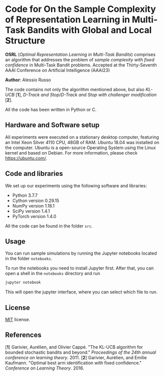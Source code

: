 
# Code for On the Sample Complexity of Representation Learning in Multi-Task Bandits with Global and Local Structure

**OSRL** (_Optimal Representation Learning in Multi-Task Bandits_) comprises an  algorithm that addresses the problem of _sample complexity with fixed confidence_ in Multi-Task Bandit problems. Accepted at the Thirty-Seventh AAAI Conference on Artificial Intelligence (AAAI23)

**Author**: Alessio Russo


The code contains not only the algorithm mentioned above, but also _KL-UCB_  [**1**], _D-Track and Stop_/_D-Track and Stop with challenger modification_ [**2**].

All the code has been written in Python or C.

## Hardware and Software setup

All experiments were executed on a stationary desktop computer,  featuring an Intel Xeon Silver 4110 CPU, 48GB of RAM. Ubuntu 18.04 was installed on the computer. Ubuntu is a open-source Operating System using the Linux kernel and based on Debian. For more  information, please check https://ubuntu.com/.

## Code and libraries

We set up our experiments using the following software and libraries:

* Python 3.7.7
* Cython version 0.29.15
* NumPy version 1.18.1
* SciPy version 1.4.1
* PyTorch version 1.4.0

All the code can be found in the folder `src`.

## Usage

You can run sample simulations by running the Jupyter notebooks located in the folder `notebooks`.

To run the notebooks you need to install Jupyter first. After that, you can open a shell in the `notebooks` directory and run

```bash
jupyter notebook
```

This will open the jupyter interface, where you can select which file to run.

## License

[MIT](https://choosealicense.com/licenses/mit/) license.

## References
[**1**] Garivier, Aurélien, and Olivier Cappé. "The KL-UCB algorithm for bounded stochastic bandits and beyond." _Proceedings of the 24th annual conference on learning theory_. 2011.
[**2**] Garivier, Aurélien, and Emilie Kaufmann. "Optimal best arm identification with fixed confidence." _Conference on Learning Theory_. 2016.
